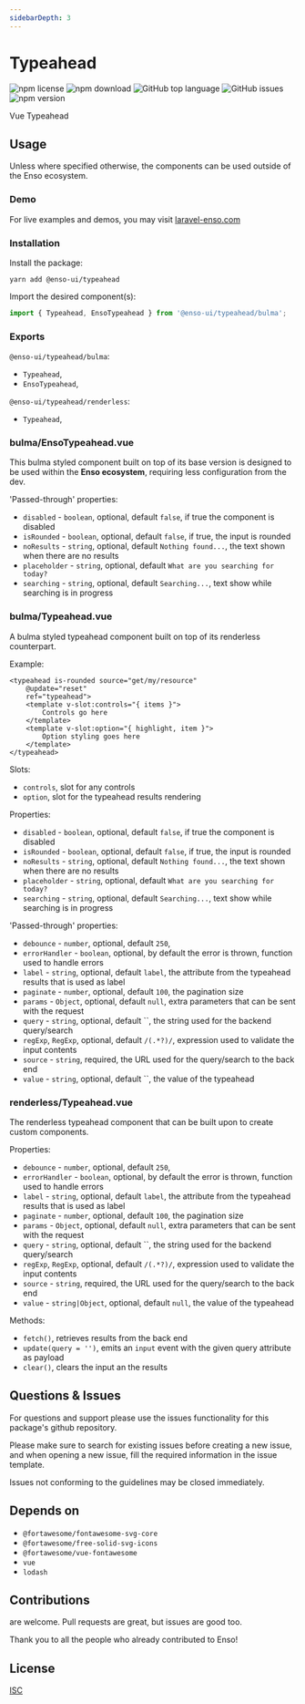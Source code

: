 ```yaml
---
sidebarDepth: 3
---
```


# Typeahead

![npm license](https://img.shields.io/npm/l/@enso-ui/typeahead.svg) 
![npm download](https://img.shields.io/npm/dm/@enso-ui/typeahead.svg) 
![GitHub top language](https://img.shields.io/github/languages/top/enso-ui/typeahead.svg) 
![GitHub issues](https://img.shields.io/github/issues/enso-ui/typeahead.svg) 
![npm version](https://img.shields.io/npm/v/@enso-ui/typeahead.svg) 

Vue Typeahead

## Usage
Unless where specified otherwise, the components can be used outside of the Enso ecosystem.

### Demo

For live examples and demos, you may visit [laravel-enso.com](https://www.laravel-enso.com)

### Installation

Install the package:
```
yarn add @enso-ui/typeahead
```
Import the desired component(s):
```js
import { Typeahead, EnsoTypeahead } from '@enso-ui/typeahead/bulma';
```

### Exports

`@enso-ui/typeahead/bulma`:
- `Typeahead`,
- `EnsoTypeahead`,

`@enso-ui/typeahead/renderless`:
- `Typeahead`,

### bulma/EnsoTypeahead.vue
This bulma styled component built on top of its base version is 
designed to be used within the **Enso ecosystem**, requiring less configuration from the dev. 

'Passed-through' properties:
- `disabled` - `boolean`, optional, default `false`, if true the component is disabled
- `isRounded` - `boolean`, optional, default `false`, if true, the input is rounded
- `noResults` - `string`, optional, default `Nothing found...`, the text shown when there are no results
- `placeholder` - `string`, optional, default `What are you searching for today?`
- `searching` - `string`, optional, default `Searching...`, text show while searching is in progress

### bulma/Typeahead.vue
A bulma styled typeahead component built on top of its renderless counterpart.

Example:
```vue
<typeahead is-rounded source="get/my/resource"   
    @update="reset"
    ref="typeahead">
    <template v-slot:controls="{ items }">
        Controls go here
    </template>
    <template v-slot:option="{ highlight, item }">
        Option styling goes here
    </template>
</typeahead>
```

Slots:
- `controls`, slot for any controls
- `option`, slot for the typeahead results rendering

Properties:
- `disabled` - `boolean`, optional, default `false`, if true the component is disabled
- `isRounded` - `boolean`, optional, default `false`, if true, the input is rounded
- `noResults` - `string`, optional, default `Nothing found...`, the text shown when there are no results
- `placeholder` - `string`, optional, default `What are you searching for today?`
- `searching` - `string`, optional, default `Searching...`, text show while searching is in progress

'Passed-through' properties:
- `debounce` - `number`, optional, default `250`, 
- `errorHandler` - `boolean`, optional, by default the error is thrown, function used to handle errors
- `label` - `string`, optional, default `label`, the attribute from the typeahead results that is used as label 
- `paginate` - `number`, optional, default `100`, the pagination size 
- `params` - `Object`, optional, default `null`, extra parameters that can be sent with the request
- `query` - `string`, optional, default ``, the string used for the backend query/search
- `regExp`, `RegExp`, optional, default `/(.*?)/`, expression used to validate the input contents
- `source` - `string`, required, the URL used for the query/search to the back end
- `value` - `string`, optional, default ``, the value of the typeahead

### renderless/Typeahead.vue
The renderless typeahead component that can be built upon to create custom components.

Properties:
- `debounce` - `number`, optional, default `250`, 
- `errorHandler` - `boolean`, optional, by default the error is thrown, function used to handle errors
- `label` - `string`, optional, default `label`, the attribute from the typeahead results that is used as label 
- `paginate` - `number`, optional, default `100`, the pagination size 
- `params` - `Object`, optional, default `null`, extra parameters that can be sent with the request
- `query` - `string`, optional, default ``, the string used for the backend query/search
- `regExp`, `RegExp`, optional, default `/(.*?)/`, expression used to validate the input contents
- `source` - `string`, required, the URL used for the query/search to the back end
- `value` - `string|Object`, optional, default `null`, the value of the typeahead

Methods:
- `fetch()`, retrieves results from the back end
- `update(query = '')`, emits an `input` event with the given query attribute as payload
- `clear()`, clears the input an the results

## Questions & Issues

For questions and support please use the issues functionality
for this package's github repository.

Please make sure to search for existing issues before creating a new issue,
and when opening a new issue, fill the required information in the issue template.

Issues not conforming to the guidelines may be closed immediately.

## Depends on

- `@fortawesome/fontawesome-svg-core`
- `@fortawesome/free-solid-svg-icons`
- `@fortawesome/vue-fontawesome`
- `vue`
- `lodash`

## Contributions

are welcome. Pull requests are great, but issues are good too.

Thank you to all the people who already contributed to Enso!

## License

[ISC](https://opensource.org/licenses/ISC)
